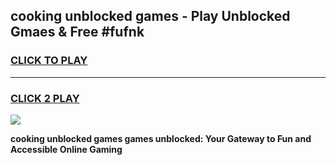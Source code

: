 
## cooking unblocked games - Play Unblocked Gmaes & Free #fufnk
<h3>
<a href="https://news.freeplayer.one?title=cooking_unblocked_games&ref=03M">CLICK TO PLAY</a></h3>
<hr>

<h3>
<a href="https://news.freeplayer.one?title=cooking_unblocked_games&ref=03M">CLICK 2 PLAY</a>
  
</h3>

<a href="https://news.freeplayer.one?title=cooking_unblocked_games&ref=03M"><img src="https://clearcache.store/games.png"></a>


**cooking unblocked games games unblocked: Your Gateway to Fun and Accessible Online Gaming**

